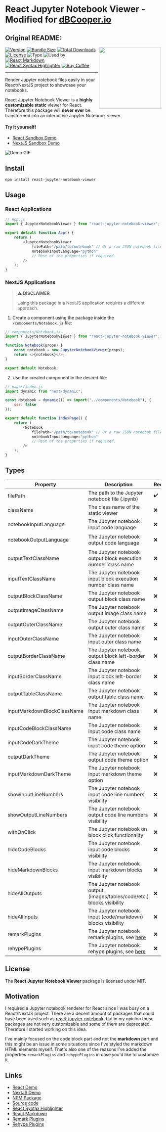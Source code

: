 # React Jupyter Notebook Viewer - Modified for [dBCooper.io](https://github.com/dBCooper2/dBCooper.io)

## Original README:

<img src="https://raw.githubusercontent.com/mtetik98/react-jupyter-notebook-viewer/main/static/logo.webp" align="right" width="200" />

[![Version](https://img.shields.io/npm/v/react-jupyter-notebook-viewer?style=flat-square)](https://www.npmjs.com/package/react-jupyter-notebook-viewer)
[![Bundle Size](https://img.shields.io/bundlephobia/min/react-jupyter-notebook-viewer?style=flat-square)](https://www.npmjs.com/package/react-jupyter-notebook-viewer)
[![Total Downloads](https://img.shields.io/npm/dm/react-jupyter-notebook-viewer?style=flat-square)](https://www.npmjs.com/package/react-jupyter-notebook-viewer)
[![License](https://img.shields.io/npm/l/react-jupyter-notebook-viewer)](https://github.com/mtetik98/react-jupyter-notebook-viewer/blob/main/LICENSE)
![Type](https://img.shields.io/npm/types/react-jupyter-notebook-viewer)
![Used by](https://img.shields.io/sourcegraph/rrc/react-jupyter-notebook-viewer)
[![React Markdown](https://img.shields.io/npm/dependency-version/react-jupyter-notebook-viewer/react-markdown)](https://www.npmjs.com/package/react-markdown)
[![React Syntax Highlighter](https://img.shields.io/npm/dependency-version/react-jupyter-notebook-viewer/react-syntax-highlighter)](https://www.npmjs.com/package/react-syntax-highlighter)
[![Buy Coffee](https://img.shields.io/badge/-buy_me_a%C2%A0coffee-gray?logo=buy-me-a-coffee)](https://www.buymeacoffee.com/mtetik98)

---

Render Jupyter notebook files easily in your React/NextJS project to showcase your notebooks.

React Jupyter Notebook Viewer is a **highly customizable static** viewer for React. Therefore this package will **never ever** be transformed into an interactive Jupyter Notebook viewer.

#### Try it yourself!
- [React Sandbox Demo](https://codesandbox.io/s/react-example-react-jupyter-notebook-viewer-ti7qcf)
- [NextJS Sandbox Demo](https://codesandbox.io/s/nextjs-example-react-jupyter-notebook-viewer-lzjcb5)

![Demo GIF](https://raw.githubusercontent.com/mtetik98/react-jupyter-notebook-viewer/3a6f854ae3f0defee44c00163cc3083d2762937f/static/demo.gif)

## Install
```bash
npm install react-jupyter-notebook-viewer
```

## Usage

### React Applications

```js
// App.js
import { JupyterNotebookViewer } from "react-jupyter-notebook-viewer";

export default function App() {
	return (
		<JupyterNotebookViewer
			filePath="/path/to/notebook" // Or a raw JSON notebook file location online
			notebookInputLanguage="python"
			// Rest of the properties if required.
		/>
	);
}
```

### NextJS Applications

> **⚠️ DISCLAIMER**
> 
> Using this package in a NextJS application requires a different approach.

1. Create a component using the package inside the ``/components/Notebook.js`` file:

```js
// components/Notebook.js
import { JupyterNotebookViewer } from "react-jupyter-notebook-viewer";

function Notebook(props) {
	const notebook = new JupyterNotebookViewer(props);
	return <>{notebook}</>;
}

export default Notebook;
```

2. Use the created component in the desired file:

```js
// pages/index.js
import dynamic from "next/dynamic";

const Notebook = dynamic(() => import("../components/Notebook"), {
	ssr: false
});

export default function IndexPage() {
	return (
		<Notebook
			filePath="/path/to/notebook" // Or a raw JSON notebook file location online
			notebookInputLanguage="python"
			// Rest of the properties if required.
		/>
	);
}
```


## Types

| Property                    | Description                                                                                                                  | Required | Type    | Default Value          |
| --------------------------- | ---------------------------------------------------------------------------------------------------------------------------- | -------- | ------- | ---------------------- |
| filePath                    | The path to the Jupyter notebook file (.ipynb)                                                                               | ✔️        | string  | -                      |
| className                   | The class name of the static viewer                                                                                          | ❌        | string  | -                      |
| notebookInputLanguage       | The Jupyter notebook input code language                                                                                     | ❌        | string  | -                      |
| notebookOutputLanguage      | The Jupyter notebook output code language                                                                                    | ❌        | string  | ``notebookOutputLanguage \|\| notebookInputLanguage`` |
| outputTextClassName         | The Jupyter notebook output block execution number class name                                                                | ❌        | string  | -                      |
| inputTextClassName          | The Jupyter notebook input block execution number class name                                                                 | ❌        | string  | -                      |
| outputBlockClassName        | The Jupyter notebook output block class name                                                                                 | ❌        | string  | -                      |
| outputImageClassName        | The Jupyter notebook output image class name                                                                                 | ❌        | string  | -                      |
| outputOuterClassName        | The Jupyter notebook output outer class name                                                                                 | ❌        | string  | -                      |
| inputOuterClassName         | The Jupyter notebook input outer class name                                                                                  | ❌        | string  | -                      |
| outputBorderClassName       | The Jupyter notebook output block left-border class name                                                                     | ❌        | string  | -                      |
| inputBorderClassName        | The Jupyter notebook input block left-border class name                                                                      | ❌        | string  | -                      |
| outputTableClassName        | The Jupyter notebook output table class name                                                                                 | ❌        | string  | -                      |
| inputMarkdownBlockClassName | The Jupyter notebook input markdown class name                                                                               | ❌        | string  | -                      |
| inputCodeBlockClassName     | The Jupyter notebook input code class name                                                                                   | ❌        | string  | -                      |
| inputCodeDarkTheme          | The Jupyter notebook input code theme option                                                                                 | ❌        | boolean | `false`                |
| outputDarkTheme             | The Jupyter notebook output code theme option                                                                                | ❌        | boolean | `false`                |
| inputMarkdownDarkTheme      | The Jupyter notebook input markdown theme option                                                                             | ❌        | boolean | `false`                |
| showInputLineNumbers        | The Jupyter notebook input code line numbers visibility                                                                      | ❌        | boolean | `false`                |
| showOutputLineNumbers       | The Jupyter notebook output code line numbers visibility                                                                     | ❌        | boolean | `false`                |
| withOnClick                 | The Jupyter notebook on block click functionality                                                                            | ❌        | boolean | `false`                |
| hideCodeBlocks              | The Jupyter notebook input code blocks visibility                                                                            | ❌        | boolean | `false`                |
| hideMarkdownBlocks          | The Jupyter notebook input markdown blocks visibility                                                                        | ❌        | boolean | `false`                |
| hideAllOutputs              | The Jupyter notebook output (images/tables/code/etc.) blocks visibility                                                      | ❌        | boolean | `false`                |
| hideAllInputs               | The Jupyter notebook input (code/markdown) blocks visibility                                                                 | ❌        | boolean | `false`                |
| remarkPlugins               | The Jupyter notebook remark plugins, see [here](https://github.com/remarkjs/remark/blob/main/doc/plugins.md#list-of-plugins) | ❌        | array   | -                      |
| rehypePlugins               | The Jupyter notebook rehype plugins, see [here](https://github.com/rehypejs/rehype/blob/main/doc/plugins.md#list-of-plugins) | ❌        | array   | -                      |

## License
The **React Jupyter Notebook Viewer** package is licensed under MIT.

## Motivation
I required a Jupyter notebook renderer for React since I was busy on a React/NextJS project. There are a decent amount of packages that could have been used such as [react-jupyter-notebook](https://www.npmjs.com/package/react-jupyter-notebook), but in my opinion these packages are not very customizable and some of them are deprecated. Therefore I started working on this idea.

I've mainly focused on the code block part and not the **markdown** part and this might be an issue in some situations since I've styled the markdown HTML elements myself. That's also one of the reasons I've added the properties ``remarkPlugins`` and ``rehypePlugins`` in case you'd like to customize it.

## Links
- [React Demo](https://codesandbox.io/s/react-example-react-jupyter-notebook-viewer-ti7qcf)
- [NextJS Demo](https://codesandbox.io/s/nextjs-example-react-jupyter-notebook-viewer-lzjcb5)
- [NPM Package](https://www.npmjs.com/package/react-jupyter-notebook-viewer)
- [Source code](https://github.com/mtetik98/react-jupyter-notebook-viewer)
- [React Syntax Highlighter](https://www.npmjs.com/package/react-syntax-highlighter)
- [React Markdown](https://www.npmjs.com/package/react-markdown)
- [Remark Plugins](https://github.com/remarkjs/remark/blob/main/doc/plugins.md#list-of-plugins)
- [Rehype Plugins](https://github.com/rehypejs/rehype/blob/main/doc/plugins.md#list-of-plugins)
